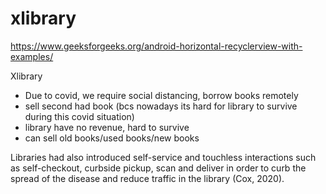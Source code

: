 # xlibrary
https://www.geeksforgeeks.org/android-horizontal-recyclerview-with-examples/

Xlibrary
- Due to covid, we require social distancing, borrow books remotely
- sell second had book (bcs nowadays its hard for library to survive during this covid situation)
- library have no revenue, hard to survive
- can sell old books/used books/new books

Libraries had also introduced self-service and touchless interactions such as self-checkout, curbside pickup, scan and deliver in order to curb the spread of the disease and reduce traffic in the library (Cox, 2020).
